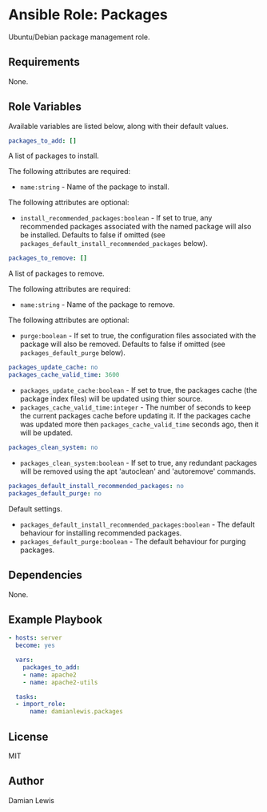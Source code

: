 # Ansible Role: Packages
Ubuntu/Debian package management role.

## Requirements
None.

## Role Variables
Available variables are listed below, along with their default values.

```yaml
packages_to_add: []
```
A list of packages to install.

The following attributes are required:
- `name:string` - Name of the package to install.

The following attributes are optional:
- `install_recommended_packages:boolean` - If set to true, any recommended packages associated with the named package will also be installed. Defaults to false if omitted (see `packages_default_install_recommended_packages` below).

```yaml
packages_to_remove: []
```
A list of packages to remove.

The following attributes are required:
- `name:string` - Name of the package to remove.

The following attributes are optional:
- `purge:boolean` - If set to true, the configuration files associated with the package will also be removed. Defaults to false if omitted (see `packages_default_purge` below).

```yaml
packages_update_cache: no
packages_cache_valid_time: 3600
```
- `packages_update_cache:boolean` - If set to true, the packages cache (the package index files) will be updated using thier source.
- `packages_cache_valid_time:integer` - The number of seconds to keep the current packages cache before updating it. If the packages cache was updated more then `packages_cache_valid_time` seconds ago, then it will be updated.

```yaml
packages_clean_system: no
```
- `packages_clean_system:boolean` - If set to true, any redundant packages will be removed using the apt 'autoclean' and 'autoremove' commands.

```yaml
packages_default_install_recommended_packages: no
packages_default_purge: no
```
Default settings.
- `packages_default_install_recommended_packages:boolean` - The default behaviour for installing recommended packages.
- `packages_default_purge:boolean` - The default behaviour for purging packages.

## Dependencies
None.

## Example Playbook
```yaml
- hosts: server
  become: yes

  vars:
    packages_to_add:
    - name: apache2
    - name: apache2-utils

  tasks:
  - import_role:
      name: damianlewis.packages
```

## License
MIT

## Author
Damian Lewis